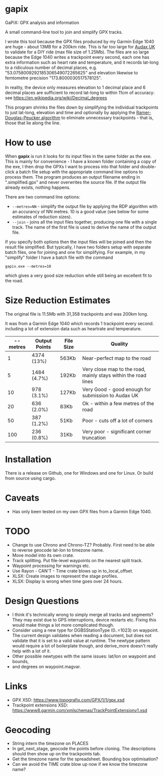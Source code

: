 # gapix

GaPiX: GPX analysis and information

A small command-line tool to join and simplify GPX tracks.

I wrote this tool because the GPX files produced by my Garmin
Edge 1040 are huge - about 13MB for a 200km ride. This is far
too large for [Audax UK](https://www.audax.uk/) to validate
for a DIY ride (max file size of 1.25Mb). The files are so
large because the Edge 1040 writes a trackpoint every second, each
one has extra information such as heart rate and temperature, and it
records lat-long to a ridiculous number of decimal places,
e.g. "53.0758009292185306549072265625" and elevation likewise
to femtometre precision "173.8000030517578125".

In reality, the device only measures elevation to 1 decimal place and
6 decimal places are sufficient to record lat-long to within 11cm
of accuracy: see https://en.wikipedia.org/wiki/Decimal_degrees

This program shrinks the files down by simplifying the individual
trackpoints to just lat-long, elevation and time and optionally
by applying the [Ramer-Douglas-Peucker algorithm](https://en.wikipedia.org/wiki/Ramer%E2%80%93Douglas%E2%80%93Peucker_algorithm) to
eliminate unnecessary trackpoints - that is, those that lie
along the line.


# How to use

When **gapix** is run it looks for its input files
in the same folder as the exe. This is mainly for convenience -
I have a known folder containing a copy of the exe, I then
drop the GPXs I want to process into that folder and double-click
a batch file setup with the appropriate command line options
to process them. The program produces an output
filename ending in ".simplified.gpx" and never overwrites the
source file. If the output file already exists, nothing happens.

There are two command line options:

* `--metres=NN` - simplify the output file by applying the RDP
  algorithm with an accurancy of NN metres. 10 is a good value
  (see below for some estimates of reduction sizes).
* `--join` - joins all the input files together, producing
  one file with a single track. The name of the first file is
  used to derive the name of the output file.

If you specify both options then the input files will be joined
and then the result file simplified. But typically, I have
two folders setup with separate batch files, one for
joining and one for simplifying. For example, in my
"simplify" folder I have a batch file with the command

`gapix.exe --metres=10`

which gives a very good size reduction while still being an
excellent fit to the road.


# Size Reduction Estimates

The original file is 11.5Mb with 31,358 trackpoints and was 200km long.

It was from a Garmin Edge 1040 which records 1 trackpoint every second. 
including a lot of extension data such as heartrate and temperature.

|--metres|Output Points|File Size|Quality|
|-|-|-|-|
|1  |4374 (13%) |563Kb|Near-perfect map to the road|
|5  |1484 (4.7%)|192Kb|Very close map to the road, mainly stays within the road lines|
|10 |978 (3.1%) |127Kb|Very Good - good enough for submission to Audax UK|
|20 |636 (2.0%) |83Kb |Ok - within a few metres of the road|
|50 |387 (1.2%) |51Kb |Poor - cuts off a lot of corners|
|100|236 (0.8%) |31Kb |Very poor - significant corner truncation|

# Installation

There is a release on Github, one for Windows and one for Linux.
Or build from source using cargo.

# Caveats
* Has only been tested on my own GPX files from a Garmin Edge 1040.

# TODO
- Change to use Chrono and Chrono-TZ? Probably. First need to be
  able to reverse geocode lat-lon to timezone name.
- Move model into its own crate.
- Track splitting. Put file-level waypoints on the nearest split track.
- Waypoint processing for warnings etc.
- Use Rayon - CAN'T - Time crate blows up in to_local_offset.
- XLSX: Create images to represent the stage profiles.
- XLSX: Display is wrong when time goes over 24 hours.

# Design Questions
- I think it's technically wrong to simply merge all tracks and segments?
  They may exist due to GPS interruptions, device restarts etc.
  Fixing this would make things a lot more complicated though.
- Consider using a new type for DGBSStationType (0..=1023) on waypoint. The
  current design validates when reading a document, but does not validate that
  it is set to a valid value at runtime. The newtype pattern would require a lot
  of boilerplate though, and derive_more doesn't really help with a lot of it.
- Other possible newtypes with the same issues: lat/lon on waypoint and bounds,
- and degrees on waypoint.magvar.

# Links
- GPX XSD: https://www.topografix.com/GPX/1/1/gpx.xsd
- Trackpoint extensions XSD: https://www8.garmin.com/xmlschemas/TrackPointExtensionv1.xsd

# Geocoding
- String intern the timezone on PLACES
- In get_next_stage, geocode the points before cloning. The descriptions
  should then show up on the trackpoints tab.
- Get the timezone name for the spreadsheet. Bounding box optimisation?
- Can we avoid the TIME crate blow up now if we know the timezone name?
